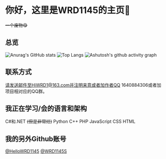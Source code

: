 # 你好，这里是WRD1145的主页👋
~~一个废物😋~~

## 总览
![Anurag's GitHub stats](https://github-readme-stats.vercel.app/api?username=WRD1145)
![Top Langs](https://github-readme-stats.vercel.app/api/top-langs/?username=WRD1145)
![Ashutosh's github activity graph](https://github-readme-activity-graph.vercel.app/graph?username=WRD1145)

## 联系方式
请发送邮件至HiWRD1@163.com并注明来意或者加作者QQ 1640884306或者加项目相对应的QQ群。


## 我正在学习/会的语言和架构
C#和.NET ~~(但是非常烂)~~  Python C++ PHP JavaScript CSS HTML

## 我的另外Github账号
[@HelloWRD1145](https://github.com/HelloWRD1145)
[@WRD1145S](https://github.com/WRD1145S)

